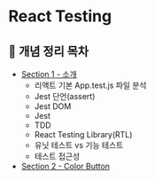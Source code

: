 # React Testing

## 📖 개념 정리 목차

- [Section 1 - 소개](https://github.com/ssi02014/React-Testing-Tutorials/blob/master/readme/section-1.md)
  - 리액트 기본 App.test.js 파일 분석
  - Jest 단언(assert)
  - Jest DOM
  - Jest
  - TDD
  - React Testing Library(RTL)
  - 유닛 테스트 vs 기능 테스트
  - 테스트 접근성
- [Section 2 - Color Button](https://github.com/ssi02014/React-Testing-Tutorials/blob/master/readme/section-2.md)
